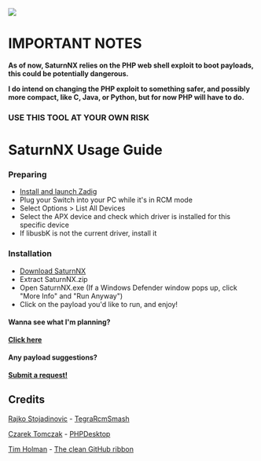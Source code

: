 <a href="https://github.com/kckarnige/saturnNX/releases">
<img style="display: block; margin-left: auto; margin-right: auto; text-align: center; margin: 0 auto;" src="https://kckarnige.github.io/saturnNX/saturnNX.png">
</a>

# IMPORTANT NOTES
**As of now, SaturnNX relies on the PHP web shell exploit to boot payloads, this could be potentially dangerous.**

**I do intend on changing the PHP exploit to something safer, and possibly more compact, like C, Java, or Python, but for now PHP will have to do.**
### USE THIS TOOL AT YOUR OWN RISK

# SaturnNX Usage Guide

### Preparing
- [Install and launch Zadig](https://zadig.akeo.ie/)
- Plug your Switch into your PC while it's in RCM mode
- Select Options > List All Devices
- Select the APX device and check which driver is installed for this specific device
- If libusbK is not the current driver, install it

### Installation
- [Download SaturnNX](https://github.com/kckarnige/saturnNX/releases)
- Extract SaturnNX.zip
- Open SaturnNX.exe (If a Windows Defender window pops up, click "More Info" and "Run Anyway")
- Click on the payload you'd like to run, and enjoy!

#### Wanna see what I'm planning?
[**Click here**](https://github.com/kckarnige/saturnNX/blob/master/plans.md)

#### Any payload suggestions?
[**Submit a request!**](https://github.com/kckarnige/saturnNX/issues/new/choose)


## Credits
[Rajko Stojadinovic](https://github.com/rajkosto) - [TegraRcmSmash](https://github.com/rajkosto/TegraRcmSmash)

[Czarek Tomczak](https://github.com/cztomczak) - [PHPDesktop](https://github.com/cztomczak/phpdesktop)

[Tim Holman](https://github.com/tholman) - [The clean GitHub ribbon](https://github.com/tholman/github-corners)
